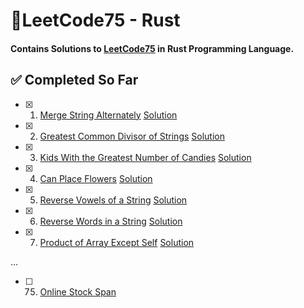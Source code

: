 # 🦀LeetCode75 - Rust

#### Contains Solutions to [LeetCode75](https://leetcode.com/studyplan/leetcode-75/) in Rust Programming Language.

## ✅ Completed So Far

- [x]  1. [Merge String Alternately](https://leetcode.com/problems/merge-strings-alternately/description/) [Solution](https://github.com/i-akv/dsa/blob/main/src/problems/_1.rs)
- [x]  2. [Greatest Common Divisor of Strings](https://leetcode.com/problems/greatest-common-divisor-of-strings/description/) [Solution](https://github.com/i-akv/dsa/blob/main/src/problems/_2.rs)
- [x]  3. [Kids With the Greatest Number of Candies](https://leetcode.com/problems/kids-with-the-greatest-number-of-candies/description/) [Solution](https://github.com/i-akv/dsa/blob/main/src/problems/_3.rs)
- [x]  4. [Can Place Flowers](https://leetcode.com/problems/can-place-flowers/) [Solution](https://github.com/i-akv/dsa/blob/main/src/problems/_4.rs)
- [x]  5. [Reverse Vowels of a String](https://leetcode.com/problems/reverse-vowels-of-a-string/description/) [Solution](https://github.com/i-akv/dsa/blob/main/src/problems/_5.rs)
- [x]  6. [Reverse Words in a String](https://leetcode.com/problems/reverse-words-in-a-string/description/) [Solution](https://github.com/i-akv/dsa/blob/main/src/problems/_6.rs)
- [x]  7. [Product of Array Except Self](https://leetcode.com/problems/product-of-array-except-self/description/) [Solution](https://github.com/i-akv/dsa/blob/main/src/problems/_7.rs)

...

- [ ]  75. [Online Stock Span](https://leetcode.com/problems/online-stock-span/description/)
